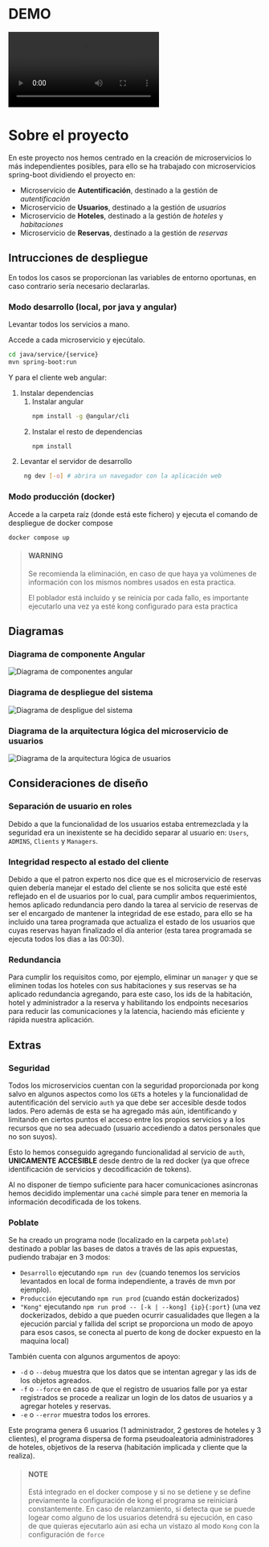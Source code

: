 # DEMO

![Video demostración](DBCS_FINAL.mp4)

# Sobre el proyecto

En este proyecto nos hemos centrado en la creación de microservicios lo más independientes posibles, para ello se ha trabajado con microservicios spring-boot dividiendo el proyecto en:

- Microservicio de **Autentificación**, destinado a la gestión de _autentificación_
- Microservicio de **Usuarios**, destinado a la gestión de _usuarios_
- Microservicio de **Hoteles**, destinado a la gestión de _hoteles_ y _habitaciones_
- Microservicio de **Reservas**, destinado a la gestión de _reservas_

## Intrucciones de despliegue

En todos los casos se proporcionan las variables de entorno oportunas, en caso contrario sería necesario declararlas.

### Modo desarrollo (local, por java y angular)

Levantar todos los servicios a mano.

Accede a cada microservicio y ejecútalo.

```bash
cd java/service/{service}
mvn spring-boot:run
```

Y para el cliente web angular:

1. Instalar dependencias
   1. Instalar angular
      ```bash
      npm install -g @angular/cli
      ```
   2. Instalar el resto de dependencias
      ```bash
      npm install
      ```
2. Levantar el servidor de desarrollo
   ```bash
    ng dev [-o] # abrira un navegador con la aplicación web
   ```

### Modo producción (docker)

Accede a la carpeta raíz (donde está este fichero) y ejecuta el comando de despliegue de docker compose

```bash
docker compose up
```

> #### WARNING
>
> Se recomienda la eliminación, en caso de que haya ya volúmenes de información con los mismos nombres usados en esta practica.
>
> El poblador está incluido y se reinicia por cada fallo, es importante ejecutarlo una vez ya esté kong configurado para esta practica

## Diagramas

### Diagrama de componente Angular

![Diagrama de componentes angular](./diagramas/Angular.svg)

### Diagrama de despliegue del sistema

![Diagrama de despligue del sistema](./diagramas/despliegue.svg)

### Diagrama de la arquitectura lógica del microservicio de usuarios

![Diagrama de la arquitectura lógica de usuarios](./diagramas/User.svg)

## Consideraciones de diseño

### Separación de usuario en roles

Debido a que la funcionalidad de los usuarios estaba entremezclada y la seguridad era un inexistente se ha decidido separar al usuario en: `Users`, `ADMINS`, `Clients` y `Managers`.

### Integridad respecto al estado del cliente

Debido a que el patron experto nos dice que es el microservicio de reservas quien debería manejar el estado del cliente se nos solicita que esté esté reflejado en el de usuarios por lo cual, para cumplir ambos requerimientos, hemos aplicado redundancia pero dando la tarea al servicio de reservas de ser el encargado de mantener la integridad de ese estado, para ello se ha incluido una tarea programada que actualiza el estado de los usuarios que cuyas reservas hayan finalizado el día anterior (esta tarea programada se ejecuta todos los dias a las 00:30).

### Redundancia

Para cumplir los requisitos como, por ejemplo, eliminar un `manager` y que se eliminen todas los hoteles con sus habitaciones y sus reservas se ha aplicado redundancia agregando, para este caso, los ids de la habitación, hotel y administrador a la reserva y habilitando los endpoints necesarios para reducir las comunicaciones y la latencia, haciendo más eficiente y rápida nuestra aplicación.

## Extras

### Seguridad

Todos los microservicios cuentan con la seguridad proporcionada por kong salvo en algunos aspectos como los `GET`s a hoteles y la funcionalidad de autentificación del servicio `auth` ya que debe ser accesible desde todos lados. Pero además de esta se ha agregado más aún, identificando y limitando en ciertos puntos el acceso entre los propios servicios y a los recursos que no sea adecuado (usuario accediendo a datos personales que no son suyos).

Esto lo hemos conseguido agregando funcionalidad al servicio de `auth`, **UNICAMENTE ACCESIBLE** desde dentro de la red docker (ya que ofrece identificación de servicios y decodificación de tokens).

Al no disponer de tiempo suficiente para hacer comunicaciones asincronas hemos decidido implementar una `caché` simple para tener en memoria la información decodificada de los tokens.

### Poblate

Se ha creado un programa node (localizado en la carpeta `poblate`) destinado a poblar las bases de datos a través de las apis expuestas, pudiendo trabajar en 3 modos:

- `Desarrollo` ejecutando `npm run dev` (cuando tenemos los servicios levantados en local de forma independiente, a través de mvn por ejemplo).
- `Producción` ejecutando `npm run prod` (cuando están dockerizados)
- `"Kong"` ejecutando `npm run prod -- [-k | --kong] {ip}{:port}` (una vez dockerizados, debido a que pueden ocurrir casualidades que llegen a la ejecución parcial y fallida del script se proporciona un modo de apoyo para esos casos, se conecta al puerto de kong de docker expuesto en la maquina local)

También cuenta con algunos argumentos de apoyo:

- `-d` o `--debug` muestra que los datos que se intentan agregar y las ids de los objetos agreados.
- `-f` o `--force` en caso de que el registro de usuarios falle por ya estar registrados se procede a realizar un login de los datos de usuarios y a agregar hoteles y reservas.
- `-e` o `--error` muestra todos los errores.

Este programa genera 6 usuarios (1 administrador, 2 gestores de hoteles y 3 clientes), el programa dispersa de forma pseudoaleatoria administradores de hoteles, objetivos de la reserva (habitación implicada y cliente que la realiza).

> #### NOTE
>
> Está integrado en el docker compose y si no se detiene y se define previamente la configuración de kong el programa se reiniciará constantemente.
> En caso de relanzamiento, si detecta que se puede logear como alguno de los usuarios detendrá su ejecución, en caso de que quieras ejecutarlo aún asi echa un vistazo al modo `Kong` con la configuración de `force`
